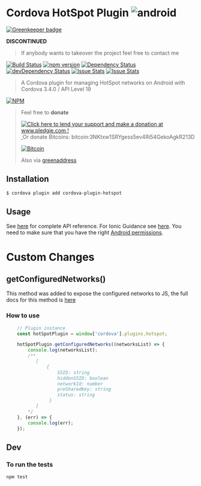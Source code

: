 # Cordova HotSpot Plugin ![android](https://cdn4.iconfinder.com/data/icons/logos-3/228/android-32.png)

[![Greenkeeper badge](https://badges.greenkeeper.io/hypery2k/cordova-hotspot-plugin.svg)](https://greenkeeper.io/)

**DISCONTINUED**

> If anybody wants to takeover the project feel free to contact me

[![Build Status](https://travis-ci.org/hypery2k/cordova-hotspot-plugin.svg?branch=master)](https://travis-ci.org/hypery2k/cordova-hotspot-plugin) [![npm version](https://badge.fury.io/js/cordova-plugin-hotspot.svg)](http://badge.fury.io/js/cordova-plugin-hotspot) [![Dependency Status](https://david-dm.org/hypery2k/cordova-hotspot-plugin.svg)](https://david-dm.org/hypery2k/cordova-hotspot-plugin) [![devDependency Status](https://david-dm.org/hypery2k/cordova-hotspot-plugin/dev-status.svg)](https://david-dm.org/hypery2k/cordova-hotspot-plugin#info=devDependencies) 
[![Issue Stats](http://issuestats.com/github/hypery2k/cordova-hotspot-plugin/badge/pr?style=flat)](http://issuestats.com/github/hypery2k/cordova-hotspot-plugin) [![Issue Stats](http://issuestats.com/github/hypery2k/cordova-hotspot-plugin/badge/issue?style=flat)](http://issuestats.com/github/hypery2k/cordova-hotspot-plugin) 

> A Cordova plugin for managing HotSpot networks on Android with Cordova 3.4.0 / API Level 19
 
[![NPM](https://nodei.co/npm/cordova-plugin-hotspot.png?downloads=true&downloadRank=true&stars=true)](https://nodei.co/npm/cordova-plugin-hotspot/)

<a name="donation"></a>
> Feel free to **donate**
>
> <a href='http://www.pledgie.com/campaigns/33053'><img alt='Click here to lend your support and make a donation at www.pledgie.com !' src='http://www.pledgie.com/campaigns/33053.png?skin_name=chrome' border='0' /></a>
> <a target="_blank" href="https://www.paypal.com/cgi-bin/webscr?cmd=_s-xclick&hosted_button_id=AGPGLZYNV6Y5S">
> <img alt="" border="0" src="https://www.paypalobjects.com/de_DE/DE/i/btn/btn_donateCC_LG.gif"/>
> </img></a>
> Or donate Bitcoins: bitcoin:3NKtxw1SRYgess5ev4Ri54GekoAgkR213D
>
> [![Bitcoin](https://martinreinhardt-online.de/bitcoin.png)](bitcoin:3NKtxw1SRYgess5ev4Ri54GekoAgkR213D)
>
> Also via [greenaddress](https://greenaddress.it/pay/GA3ZPfh7As3Gc2oP6pQ1njxMij88u/)


## Installation

```bash
$ cordova plugin add cordova-plugin-hotspot
```
## Usage

See [here](./PLUGIN_USAGE.MD#cordova.plugins.hotspot) for complete API reference.
For Ionic Guidance see [here](https://github.com/hypery2k/cordova-hotspot-plugin/wiki/Ionic-usage).
You need to make sure that you have the right [Android permissions](https://github.com/hypery2k/cordova-hotspot-plugin/wiki/Android-Configuration).

# Custom Changes

## getConfiguredNetworks()
This method was added to expose the configured networks to JS, the full docs for this method is [here](https://developer.android.com/reference/android/net/wifi/WifiManager.html#getConfiguredNetworks()
)

### How to use
```js
    // Plugin instance
    const hotSpotPlugin = window['cordova'].plugins.hotspot;

    hotSpotPlugin.getConfiguredNetworks((networksList) => {
        console.log(networksList);
        /**
           [
               {
                   SSID: string
                   hiddenSSID: boolean
                   networkId: number
                   preSharedKey: string
                   status: string
                }
           ]
        */
    }, (err) => {
        console.log(err);
    });
```

## Dev

### To run the tests

```bash
npm test
```
